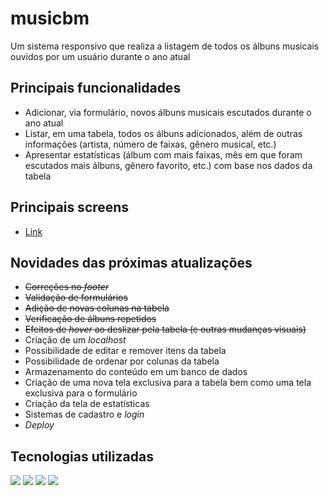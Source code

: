 # musicbm
Um sistema responsivo que realiza a listagem de todos os álbuns musicais ouvidos por um usuário durante o ano atual

## Principais funcionalidades
- Adicionar, via formulário, novos álbuns musicais escutados durante o ano atual
- Listar, em uma tabela, todos os álbuns adicionados, além de outras informações (artista, número de faixas, gênero musical, etc.)
- Apresentar estatísticas (álbum com mais faixas, mês em que foram escutados mais álbuns, gênero favorito, etc.) com base nos dados da tabela

## Principais screens
- [Link](https://github.com/humbertobarbosa/musicbm/tree/main/screens)

## Novidades das próximas atualizações
- ~~Correções no _footer_~~
- ~~Validação de formulários~~
- ~~Adição de novas colunas na tabela~~
- ~~Verificação de álbuns repetidos~~
- ~~Efeitos de _hover_ ao deslizar pela tabela (e outras mudanças visuais)~~
- Criação de um _localhost_
- Possibilidade de editar e remover itens da tabela
- Possibilidade de ordenar por colunas da tabela
- Armazenamento do conteúdo em um banco de dados
- Criação de uma nova tela exclusiva para a tabela bem como uma tela exclusiva para o formulário
- Criação da tela de estatísticas
- Sistemas de cadastro e _login_
- _Deploy_

## Tecnologias utilizadas
![](https://img.shields.io/badge/HTML5-E34F26?style=for-the-badge&logo=html5&logoColor=white)
![](https://img.shields.io/badge/CSS-239120?&style=for-the-badge&logo=css3&logoColor=white)
![](https://img.shields.io/badge/Bootstrap-563D7C?style=for-the-badge&logo=bootstrap&logoColor=white)
![](https://img.shields.io/badge/JavaScript-F7DF1E?style=for-the-badge&logo=javascript&logoColor=black)
